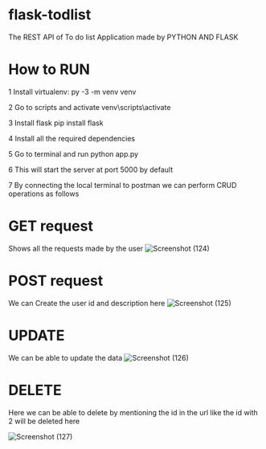 # flask-todlist

The REST API of To do list Application made by PYTHON AND FLASK

# How to RUN
1 Install virtualenv:
py -3 -m venv venv

2 Go to scripts and activate
venv\scripts\activate

3 Install flask
pip install flask

4 Install all the required dependencies

5 Go to terminal and run python app.py 

6 This will start the server at port 5000 by default




7 By connecting the local terminal to postman we can perform CRUD operations as follows

# GET request
Shows all the requests made by the user
![Screenshot (124)](https://user-images.githubusercontent.com/58219714/219135463-e333d130-aaea-4545-8d98-9f003a68a3a0.png)

# POST request
We can Create the user id and description here
![Screenshot (125)](https://user-images.githubusercontent.com/58219714/219136060-0f969a0d-7ca2-42b0-a45e-e85f66d542e8.png)

# UPDATE 
We can be able to update the data 
![Screenshot (126)](https://user-images.githubusercontent.com/58219714/219136433-4aedc85f-180e-4d83-a0e7-54a6e55aa4c3.png)


# DELETE

Here we can be able to delete by mentioning the id in the url like the id with 2 will be deleted here

![Screenshot (127)](https://user-images.githubusercontent.com/58219714/219136815-069d15ec-7023-4b70-be9b-7264985d0add.png)

